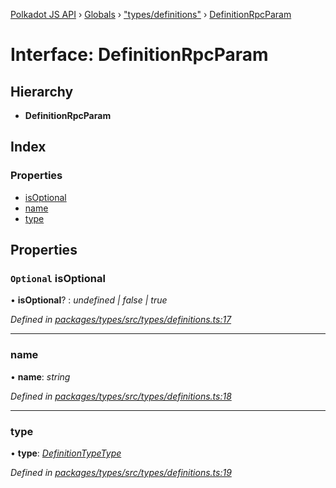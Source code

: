 [Polkadot JS API](../README.md) › [Globals](../globals.md) › ["types/definitions"](../modules/_types_definitions_.md) › [DefinitionRpcParam](_types_definitions_.definitionrpcparam.md)

# Interface: DefinitionRpcParam

## Hierarchy

* **DefinitionRpcParam**

## Index

### Properties

* [isOptional](_types_definitions_.definitionrpcparam.md#optional-isoptional)
* [name](_types_definitions_.definitionrpcparam.md#name)
* [type](_types_definitions_.definitionrpcparam.md#type)

## Properties

### `Optional` isOptional

• **isOptional**? : *undefined | false | true*

*Defined in [packages/types/src/types/definitions.ts:17](https://github.com/polkadot-js/api/blob/c0e3026772/packages/types/src/types/definitions.ts#L17)*

___

###  name

• **name**: *string*

*Defined in [packages/types/src/types/definitions.ts:18](https://github.com/polkadot-js/api/blob/c0e3026772/packages/types/src/types/definitions.ts#L18)*

___

###  type

• **type**: *[DefinitionTypeType](../modules/_types_definitions_.md#definitiontypetype)*

*Defined in [packages/types/src/types/definitions.ts:19](https://github.com/polkadot-js/api/blob/c0e3026772/packages/types/src/types/definitions.ts#L19)*
